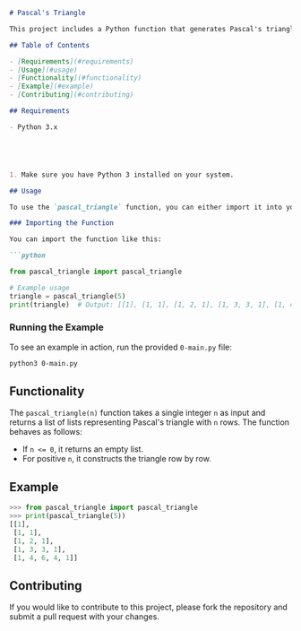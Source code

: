 

```markdown
# Pascal's Triangle

This project includes a Python function that generates Pascal's triangle up to a specified number of rows. The triangle is represented as a list of lists, where each inner list contains the integers of that row.

## Table of Contents

- [Requirements](#requirements)
- [Usage](#usage)
- [Functionality](#functionality)
- [Example](#example)
- [Contributing](#contributing)

## Requirements

- Python 3.x





1. Make sure you have Python 3 installed on your system.

## Usage

To use the `pascal_triangle` function, you can either import it into your script or run the provided `0-main.py` file, which demonstrates how to print Pascal's triangle.

### Importing the Function

You can import the function like this:

```python

from pascal_triangle import pascal_triangle

# Example usage
triangle = pascal_triangle(5)
print(triangle)  # Output: [[1], [1, 1], [1, 2, 1], [1, 3, 3, 1], [1, 4, 6, 4, 1]]
```

### Running the Example

To see an example in action, run the provided `0-main.py` file:

```bash
python3 0-main.py
```

## Functionality

The `pascal_triangle(n)` function takes a single integer `n` as input and returns a list of lists representing Pascal's triangle with `n` rows. The function behaves as follows:

- If `n <= 0`, it returns an empty list.
- For positive `n`, it constructs the triangle row by row.

## Example

```python
>>> from pascal_triangle import pascal_triangle
>>> print(pascal_triangle(5))
[[1], 
 [1, 1], 
 [1, 2, 1], 
 [1, 3, 3, 1], 
 [1, 4, 6, 4, 1]]
```

## Contributing

If you would like to contribute to this project, please fork the repository and submit a pull request with your changes. 

